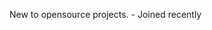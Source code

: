 New to opensource projects. 
          - Joined recently

<!---
danalL2000/danalL2000 is a ✨ special ✨ repository because its `README.md` (this file) appears on your GitHub profile.
You can click the Preview link to take a look at your changes.
--->
